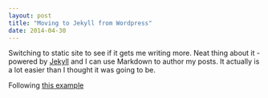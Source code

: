 ```yaml
---
layout: post
title: "Moving to Jekyll from Wordpress"
date: 2014-04-30
---
```


Switching to static site to see if it gets me writing more. Neat thing about it - powered by [Jekyll](http://jekyllrb.com) and I can use Markdown to author my posts. It actually is a lot easier than I thought it was going to be.

Following [this example](http://jmcglone.com/guides/github-pages/)
